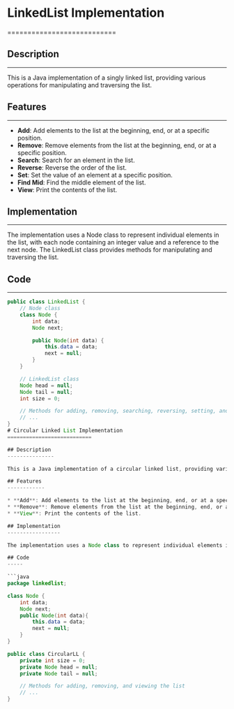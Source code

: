 # LinkedList Implementation
===========================

## Description
---------------

This is a Java implementation of a singly linked list, providing various operations for manipulating and traversing the list.

## Features
------------

* **Add**: Add elements to the list at the beginning, end, or at a specific position.
* **Remove**: Remove elements from the list at the beginning, end, or at a specific position.
* **Search**: Search for an element in the list.
* **Reverse**: Reverse the order of the list.
* **Set**: Set the value of an element at a specific position.
* **Find Mid**: Find the middle element of the list.
* **View**: Print the contents of the list.

## Implementation
-----------------

The implementation uses a Node class to represent individual elements in the list, with each node containing an integer value and a reference to the next node. The LinkedList class provides methods for manipulating and traversing the list.

## Code
-----

```java
public class LinkedList {
    // Node class
    class Node {
        int data;
        Node next;

        public Node(int data) {
            this.data = data;
            next = null;
        }
    }

    // LinkedList class
    Node head = null;
    Node tail = null;
    int size = 0;

    // Methods for adding, removing, searching, reversing, setting, and finding mid
    // ...
}
# Circular Linked List Implementation
===========================

## Description
---------------

This is a Java implementation of a circular linked list, providing various operations for manipulating and traversing the list.

## Features
------------

* **Add**: Add elements to the list at the beginning, end, or at a specific position.
* **Remove**: Remove elements from the list at the beginning, end, or at a specific position.
* **View**: Print the contents of the list.

## Implementation
-----------------

The implementation uses a Node class to represent individual elements in the list, with each node containing an integer value and a reference to the next node. The CircularLL class provides methods for manipulating and traversing the list.

## Code
-----

```java
package linkedlist;

class Node {
    int data;
    Node next;
    public Node(int data){
        this.data = data;
        next = null;
    }
}

public class CircularLL {
    private int size = 0;
    private Node head = null;
    private Node tail = null;

    // Methods for adding, removing, and viewing the list
    // ...
}
